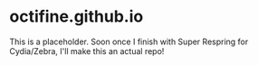 # octifine.github.io

This is a placeholder. Soon once I finish with Super Respring for Cydia/Zebra, I'll make this an actual repo!
